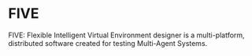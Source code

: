 # FIVE 
FIVE: Flexible Intelligent Virtual Environment designer is a multi-platform, distributed software created for testing Multi-Agent Systems.

